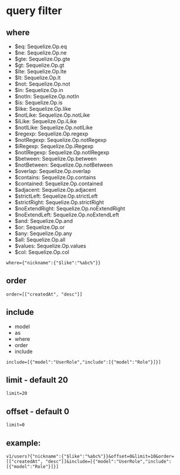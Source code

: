 # query filter

## where

- $eq: Sequelize.Op.eq
- $ne: Sequelize.Op.ne
- $gte: Sequelize.Op.gte
- $gt: Sequelize.Op.gt
- $lte: Sequelize.Op.lte
- $lt: Sequelize.Op.lt
- $not: Sequelize.Op.not
- $in: Sequelize.Op.in
- $notIn: Sequelize.Op.notIn
- $is: Sequelize.Op.is
- $like: Sequelize.Op.like
- $notLike: Sequelize.Op.notLike
- $iLike: Sequelize.Op.iLike
- $notILike: Sequelize.Op.notILike
- $regexp: Sequelize.Op.regexp
- $notRegexp: Sequelize.Op.notRegexp
- $iRegexp: Sequelize.Op.iRegexp
- $notIRegexp: Sequelize.Op.notIRegexp
- $between: Sequelize.Op.between
- $notBetween: Sequelize.Op.notBetween
- $overlap: Sequelize.Op.overlap
- $contains: Sequelize.Op.contains
- $contained: Sequelize.Op.contained
- $adjacent: Sequelize.Op.adjacent
- $strictLeft: Sequelize.Op.strictLeft
- $strictRight: Sequelize.Op.strictRight
- $noExtendRight: Sequelize.Op.noExtendRight
- $noExtendLeft: Sequelize.Op.noExtendLeft
- $and: Sequelize.Op.and
- $or: Sequelize.Op.or
- $any: Sequelize.Op.any
- $all: Sequelize.Op.all
- $values: Sequelize.Op.values
- $col: Sequelize.Op.col

```
where={"nickname":{"$like":"%abc%"}}
```

## order

```
order=[["createdAt", "desc"]]
```

## include

- model
- as
- where
- order
- include

```
include=[{"model":"UserRole","include":[{"model":"Role"}]}]
```

## limit - default 20

```
limit=20
```

## offset - default 0

```
limit=0
```

## example:

```
v1/users?{"nickname":{"$like":"%abc%"}}&offset=0&limit=10&order=[["createdAt", "desc"]]&include=[{"model":"UserRole","include":[{"model":"Role"}]}]
```